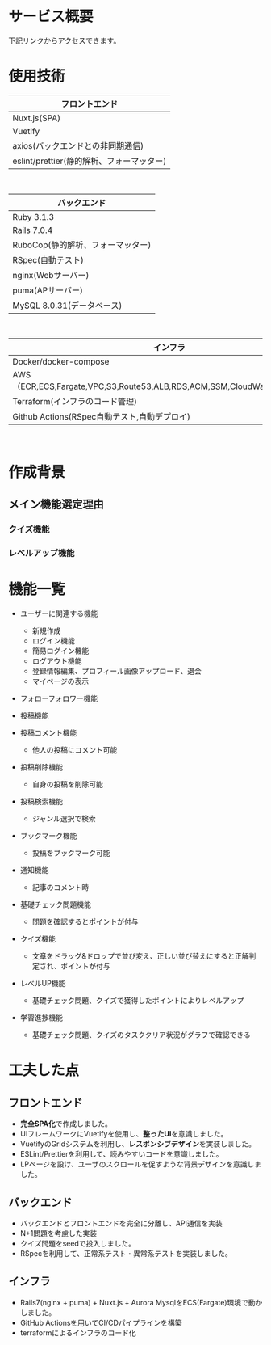# サービス概要

下記リンクからアクセスできます。

# 使用技術

| フロントエンド
----|
| Nuxt.js(SPA)  |
| Vuetify |
| axios(バックエンドとの非同期通信) |
| eslint/prettier(静的解析、フォーマッター) |

<br />

| バックエンド |
----|
| Ruby 3.1.3 |
| Rails 7.0.4 |
| RuboCop(静的解析、フォーマッター) |
| RSpec(自動テスト) |
| nginx(Webサーバー) |
| puma(APサーバー) |
| MySQL 8.0.31(データベース) |

<br />

| インフラ |
----|
| Docker/docker-compose |
| AWS（ECR,ECS,Fargate,VPC,S3,Route53,ALB,RDS,ACM,SSM,CloudWatch,CodeBuild） |
| Terraform(インフラのコード管理) |
| Github Actions(RSpec自動テスト,自動デプロイ) |

<br />

# 作成背景

## メイン機能選定理由

### クイズ機能

### レベルアップ機能

# 機能一覧
- ユーザーに関連する機能
  - 新規作成
  - ログイン機能
  - 簡易ログイン機能
  - ログアウト機能
  - 登録情報編集、プロフィール画像アップロード、退会
  - マイページの表示

- フォローフォロワー機能

- 投稿機能

- 投稿コメント機能
  - 他人の投稿にコメント可能

- 投稿削除機能
  - 自身の投稿を削除可能

- 投稿検索機能
  - ジャンル選択で検索

- ブックマーク機能
  - 投稿をブックマーク可能

- 通知機能
  - 記事のコメント時

- 基礎チェック問題機能
  - 問題を確認するとポイントが付与

- クイズ機能
  - 文章をドラッグ&ドロップで並び変え、正しい並び替えにすると正解判定され、ポイントが付与

- レベルUP機能
  - 基礎チェック問題、クイズで獲得したポイントによりレベルアップ

- 学習進捗機能
  - 基礎チェック問題、クイズのタスククリア状況がグラフで確認できる

# 工夫した点

## フロントエンド
 - **完全SPA化**で作成しました。
 - UIフレームワークにVuetifyを使用し、**整ったUI**を意識しました。
 - VuetifyのGridシステムを利用し、**レスポンシブデザイン**を実装しました。
 - ESLint/Prettierを利用して、読みやすいコードを意識しました。
 - LPページを設け、ユーザのスクロールを促すような背景デザインを意識しました。
## バックエンド
 - バックエンドとフロントエンドを完全に分離し、API通信を実装
 - N+1問題を考慮した実装
 - クイズ問題をseedで投入しました。
 - RSpecを利用して、正常系テスト・異常系テストを実装しました。
## インフラ
 - Rails7(nginx + puma) + Nuxt.js + Aurora MysqlをECS(Fargate)環境で動かしました。
 - GitHub Actionsを用いてCI/CDパイプラインを構築
 - terraformによるインフラのコード化